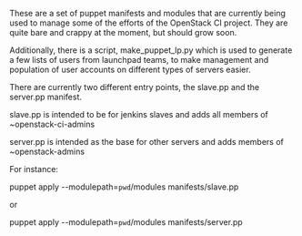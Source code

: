 These are a set of puppet manifests and modules that are currently being
used to manage some of the efforts of the OpenStack CI project. They are
quite bare and crappy at the moment, but should grow soon.

Additionally, there is a script, make_puppet_lp.py which is used to generate
a few lists of users from launchpad teams, to make management and population
of user accounts on different types of servers easier.

There are currently two different entry points, the slave.pp and the
server.pp manifest.

slave.pp is intended to be for jenkins slaves and adds all members of
~openstack-ci-admins

server.pp is intended as the base for other servers and adds members of
~openstack-admins

For instance:

puppet apply --modulepath=`pwd`/modules manifests/slave.pp

or

puppet apply --modulepath=`pwd`/modules manifests/server.pp
